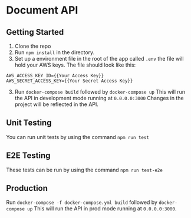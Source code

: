 # Document API

## Getting Started

1. Clone the repo
2. Run `npm install` in the directory.
3. Set up a environment file in the root of the app called `.env` the file will hold your AWS keys. The file should look like this:

```
AWS_ACCESS_KEY_ID={{Your Access Key}}
AWS_SECRET_ACCESS_KEY={{Your Secret Access Key}}
```

3. Run `docker-compose build` followed by `docker-compose up` This will run the API in development mode running at `0.0.0.0:3000` Changes in the project will be reflected in the API.

## Unit Testing

You can run unit tests by using the command `npm run test`

## E2E Testing

These tests can be run by using the command `npm run test-e2e`

## Production

Run `docker-compose -f docker-compose.yml build` followed by `docker-compose up` This will run the API in prod mode running at `0.0.0.0:3000`.
